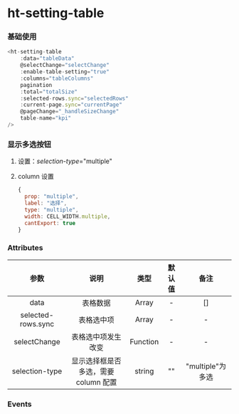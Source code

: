 # ht-setting-table

### 基础使用

```javascript
<ht-setting-table
    :data="tableData"
    @selectChange="selectChange"
    :enable-table-setting="true"
    :columns="tableColumns"
    pagination
    :total="totalSize"
    :selected-rows.sync="selectedRows"
    :current-page.sync="currentPage"
    @pageChange="_handleSizeChange"
    table-name="kpi"
/>
```

### 显示多选按钮

1. 设置：_selection-type_="multiple"

2. column 设置

   ```javascript
   {
     prop: "multiple",
     label: "选择",
     type: "multiple",
     width: CELL_WIDTH.multiple,
     cantExport: true
   }
   ```

### Attributes

|        参数        |                 说明                 |   类型   | 默认值 |       备注       |
| :----------------: | :----------------------------------: | :------: | :----: | :--------------: |
|        data        |               表格数据               |  Array   |   -    |        []        |
| selected-rows.sync |              表格选中项              |  Array   |   -    |        -         |
|    selectChange    |          表格选中项发生改变          | Function |   -    |        -         |
|   selection-type   | 显示选择框是否多选，需要 column 配置 |  string  |   ""   | "multiple"为多选 |

### Events